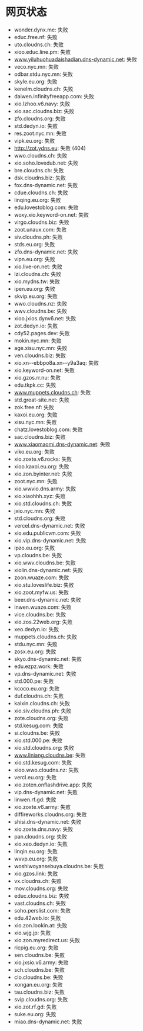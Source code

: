 # 网页状态
- wonder.dynx.me: 失败
- educ.free.nf: 失败
- uto.cloudns.ch: 失败
- xioo.educ.line.pm: 失败
- www.yiluhuohuadaishadian.dns-dynamic.net: 失败
- veco.nyc.mn: 失败
- odbar.stdu.nyc.mn: 失败
- skyle.eu.org: 失败
- kenelm.cloudns.ch: 失败
- daiwen.infinityfreeapp.com: 失败
- xio.lzhoo.v6.navy: 失败
- xio.sac.cloudns.biz: 失败
- zfo.cloudns.org: 失败
- std.dedyn.io: 失败
- res.zoot.nyc.mn: 失败
- vipk.eu.org: 失败
- http://zot.ydns.eu: 失败 (404)
- wwo.cloudns.ch: 失败
- xio.soho.lovedub.net: 失败
- bre.cloudns.ch: 失败
- dsk.cloudns.biz: 失败
- fox.dns-dynamic.net: 失败
- cdue.cloudns.ch: 失败
- linqing.eu.org: 失败
- edu.lovestoblog.com: 失败
- woxy.xio.keyword-on.net: 失败
- virgo.cloudns.biz: 失败
- zoot.unaux.com: 失败
- siv.cloudns.ph: 失败
- stds.eu.org: 失败
- zfo.dns-dynamic.net: 失败
- vipn.eu.org: 失败
- xio.live-on.net: 失败
- lzi.cloudns.ch: 失败
- xio.mydns.tw: 失败
- ipen.eu.org: 失败
- skvip.eu.org: 失败
- wwo.cloudns.nz: 失败
- wwv.cloudns.be: 失败
- xioo.jxios.dynv6.net: 失败
- zot.dedyn.io: 失败
- cdy52.pages.dev: 失败
- mokin.nyc.mn: 失败
- age.xisu.nyc.mn: 失败
- ven.cloudns.biz: 失败
- xio.xn--ebbpo8a.xn--y9a3aq: 失败
- xio.keyword-on.net: 失败
- xio.gzos.rr.nu: 失败
- edu.tkpk.cc: 失败
- www.muppets.cloudns.ch: 失败
- std.great-site.net: 失败
- zok.free.nf: 失败
- kaxoi.eu.org: 失败
- xisu.nyc.mn: 失败
- chatz.lovestoblog.com: 失败
- sac.cloudns.biz: 失败
- www.xiaomaomi.dns-dynamic.net: 失败
- viko.eu.org: 失败
- xio.zoxte.v6.rocks: 失败
- xioo.kaxoi.eu.org: 失败
- xio.zon.byinter.net: 失败
- zoot.nyc.mn: 失败
- xio.wwvio.dns.army: 失败
- xio.xiaohhh.xyz: 失败
- xio.std.cloudns.ch: 失败
- jxio.nyc.mn: 失败
- std.cloudns.org: 失败
- vercel.dns-dynamic.net: 失败
- xio.edu.publicvm.com: 失败
- xio.vip.dns-dynamic.net: 失败
- ipzo.eu.org: 失败
- vp.cloudns.be: 失败
- xio.wwv.cloudns.be: 失败
- xiolin.dns-dynamic.net: 失败
- zoon.wuaze.com: 失败
- xio.stu.loveslife.biz: 失败
- xio.zoot.myfw.us: 失败
- beer.dns-dynamic.net: 失败
- inwen.wuaze.com: 失败
- vice.cloudns.be: 失败
- xio.zos.22web.org: 失败
- xeo.dedyn.io: 失败
- muppets.cloudns.ch: 失败
- stdu.nyc.mn: 失败
- zosx.eu.org: 失败
- skyo.dns-dynamic.net: 失败
- edu.ezpz.work: 失败
- vp.dns-dynamic.net: 失败
- std.000.pe: 失败
- kcoco.eu.org: 失败
- duf.cloudns.ch: 失败
- kaixin.cloudns.ch: 失败
- xio.siv.cloudns.ph: 失败
- zote.cloudns.org: 失败
- std.kesug.com: 失败
- si.cloudns.be: 失败
- xio.std.000.pe: 失败
- xio.std.cloudns.org: 失败
- www.liniang.cloudns.be: 失败
- xio.std.kesug.com: 失败
- xioo.wwo.cloudns.nz: 失败
- vercl.eu.org: 失败
- xio.zoten.onflashdrive.app: 失败
- vip.dns-dynamic.net: 失败
- linwen.rf.gd: 失败
- xio.zoxte.v6.army: 失败
- diffireworks.cloudns.org: 失败
- shisi.dns-dynamic.net: 失败
- xio.zoxte.dns.navy: 失败
- pan.cloudns.org: 失败
- xio.xeo.dedyn.io: 失败
- linqin.eu.org: 失败
- wvvp.eu.org: 失败
- woshiwoyansebuya.cloudns.be: 失败
- xio.gzos.link: 失败
- vx.cloudns.ch: 失败
- mov.cloudns.org: 失败
- educ.cloudns.biz: 失败
- vast.cloudns.ch: 失败
- soho.perslist.com: 失败
- edu.42web.io: 失败
- xio.zon.lookin.at: 失败
- xio.wjg.jp: 失败
- xio.zon.myredirect.us: 失败
- ricpig.eu.org: 失败
- sen.cloudns.be: 失败
- xio.jxsio.v6.army: 失败
- sch.cloudns.be: 失败
- clo.cloudns.be: 失败
- xongan.eu.org: 失败
- tau.cloudns.biz: 失败
- svip.cloudns.org: 失败
- xio.zot.rf.gd: 失败
- suke.eu.org: 失败
- miao.dns-dynamic.net: 失败
